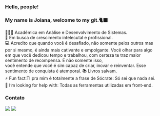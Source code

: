 ### Hello, people!

### My name is Joiana, welcome to my git.🐈‍⬛


👩🏽‍💻 Acadêmica em Análise e Desenvolvimento de Sistemas.</br>
🌱 Em busca de crescimento intelecutal e profissional.</br>
💻 Acredito que quando você é desafiado, não somente pelos outros mas por si mesmo, é ainda mais cativante e empolgante. Você olhar para algo em que você dedicou tempo e trabalhou, com certeza te traz maior sentimento de recompensa. E não somente isso, <br>
você entende que você é sim capaz de criar, inovar e reinventar. Esse sentimento de conquista é atemporal. 
📚 Livros salvam.</br>
⚡ Fun fact:TI pra mim é totalmente a frase de Sócrate: Só sei que nada sei.</br>
🤔 I’m looking for help with: Todas as ferramentas utilizadas em front-end.</br>

### Contato 

<a href="https://www.linkedin.com/in/joiana-horrana-dos-santos-queiroz-1aaa771b6" target="_blank"><img loading="lazy" src="https://img.shields.io/badge/-LinkedIn-%230077B5?style=for-the-badge&logo=linkedin&logoColor=white" target="_blank"></a>  </div> <a href = "mailto:joianaqueirozz@gmail.com"><img loading="lazy" src="https://img.shields.io/badge/Gmail-D14836?style=for-the-badge&logo=gmail&logoColor=white" target="_blank"></a>


 
<!--
**joianahorrana/joianahorrana** is a ✨ _special_ ✨ repository because its `README.md` (this file) appears on your GitHub profile.

Here are some ideas to get you started:

- 🔭 I’m currently working on ...
- 🌱 I’m currently learning ...
- 👯 I’m looking to collaborate on ...
- 🤔 I’m looking for help with ...
- 💬 Ask me about ...
- 📫 How to reach me: ...
- 😄 Pronouns: ...
- ⚡ Fun fact: ...
-->

